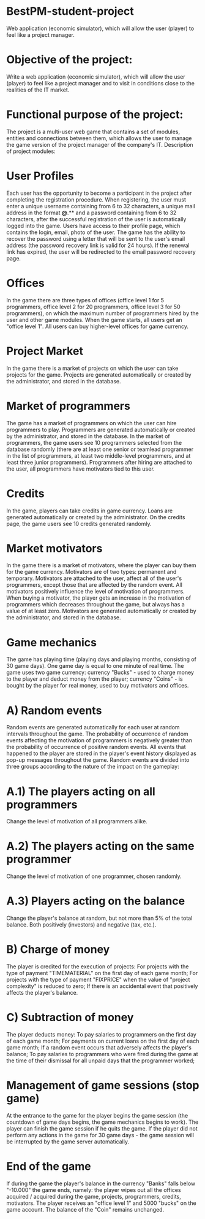 # BestPM-student-project
Web application (economic simulator), which will allow the user (player) to feel like a project manager.
# Objective of the project:
Write a web application (economic simulator), which will allow the user (player) to feel like a project manager and to visit in conditions close to the realities of the IT market.
# Functional purpose of the project:
The project is a multi-user web game that contains a set of modules, entities and connections between them, which allows the user to manage the game version of the project manager of the company's IT.
Description of project modules:
# User Profiles
Each user has the opportunity to become a participant in the project after completing the registration procedure. When registering, the user must enter a unique username containing from 6 to 32 characters, a unique mail address in the format **@**.** and a password containing from 6 to 32 characters, after the successful registration of the user is automatically logged into the game. Users have access to their profile page, which contains the login, email, photo of the user. The game has the ability to recover the password using a letter that will be sent to the user's email address (the password recovery link is valid for 24 hours). If the renewal link has expired, the user will be redirected to the email password recovery page.
# Offices
In the game there are three types of offices (office level 1 for 5 programmers, office level 2 for 20 programmers, office level 3 for 50 programmers), on which the maximum number of programmers hired by the user and other game modules. When the game starts, all users get an "office level 1". All users can buy higher-level offices for game currency.
# Project Market
In the game there is a market of projects on which the user can take projects for the game. Projects are generated automatically or created by the administrator, and stored in the database.
# Market of programmers
The game has a market of programmers on which the user can hire programmers to play. Programmers are generated automatically or created by the administrator, and stored in the database. In the market of programmers, the game users see 10 programmers selected from the database randomly (there are at least one senior or teamlead programmer in the list of programmers, at least two middle-level programmers, and at least three junior programmers). Programmers after hiring are attached to the user, all programmers have motivators tied to this user.
# Credits
In the game, players can take credits in game currency. Loans are generated automatically or created by the administrator. On the credits page, the game users see 10 credits generated randomly.
# Market motivators
In the game there is a market of motivators, where the player can buy them for the game currency. Motivators are of two types: permanent and temporary. Motivators are attached to the user, affect all of the user's programmers, except those that are affected by the random event. All motivators positively influence the level of motivation of programmers. When buying a motivator, the player gets an increase in the motivation of programmers which decreases throughout the game, but always has a value of at least zero. Motivators are generated automatically or created by the administrator, and stored in the database.
# Game mechanics
The game has playing time (playing days and playing months, consisting of 30 game days). One game day is equal to one minute of real time. The game uses two game currency: currency "Bucks" - used to charge money to the player and deduct money from the player; currency "Coins" - is bought by the player for real money, used to buy motivators and offices.
# A) Random events
Random events are generated automatically for each user at random intervals throughout the game. The probability of occurrence of random events affecting the motivation of programmers is negatively greater than the probability of occurrence of positive random events. All events that happened to the player are stored in the player's event history displayed as pop-up messages throughout the game. Random events are divided into three groups according to the nature of the impact on the gameplay:
# A.1) The players acting on all programmers
Change the level of motivation of all programmers alike.
# A.2) The players acting on the same programmer
Change the level of motivation of one programmer, chosen randomly.
# A.3) Players acting on the balance
Change the player's balance at random, but not more than 5% of the total balance. Both positively (investors) and negative (tax, etc.).
# B) Charge of money
The player is credited for the execution of projects:
For projects with the type of payment "TIMEMATERIAL" on the first day of each game month;
For projects with the type of payment "FIXPRICE" when the value of "project complexity" is reduced to zero;
If there is an accidental event that positively affects the player's balance.
# C) Subtraction of money
The player deducts money:
To pay salaries to programmers on the first day of each game month;
For payments on current loans on the first day of each game month;
If a random event occurs that adversely affects the player's balance;
To pay salaries to programmers who were fired during the game at the time of their dismissal for all unpaid days that the programmer worked;
# Management of game sessions (stop game)
At the entrance to the game for the player begins the game session (the countdown of game days begins, the game mechanics begins to work). The player can finish the game session if he quits the game. If the player did not perform any actions in the game for 30 game days - the game session will be interrupted by the game server automatically.
# End of the game
If during the game the player's balance in the currency "Banks" falls below "-10.000" the game ends, namely: the player wipes out all the offices acquired / acquired during the game, projects, programmers, credits, motivators. The player receives an "office level 1" and 5000 "bucks" on the game account. The balance of the "Coin" remains unchanged.
